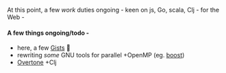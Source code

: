 At this point, a few _work_ duties ongoing - keen on js, Go, scala, Clj - for the Web -

#### A few things ongoing/todo -

* here, a few [Gists](https://gists.github.com/0xlz5) 🏮
* rewriting *some* GNU tools for parallel +OpenMP (eg. <a href="https://github.com/boostorg">boost</a>)
* <a href="https://overtone.github.io">Overtone</a> +Clj


<!---
0xlz5/0xlz5 is a ✨ special ✨ repository because its `README.md` (this file) appears on your GitHub profile.
You can click the Preview link to take a look at your changes.
--->
